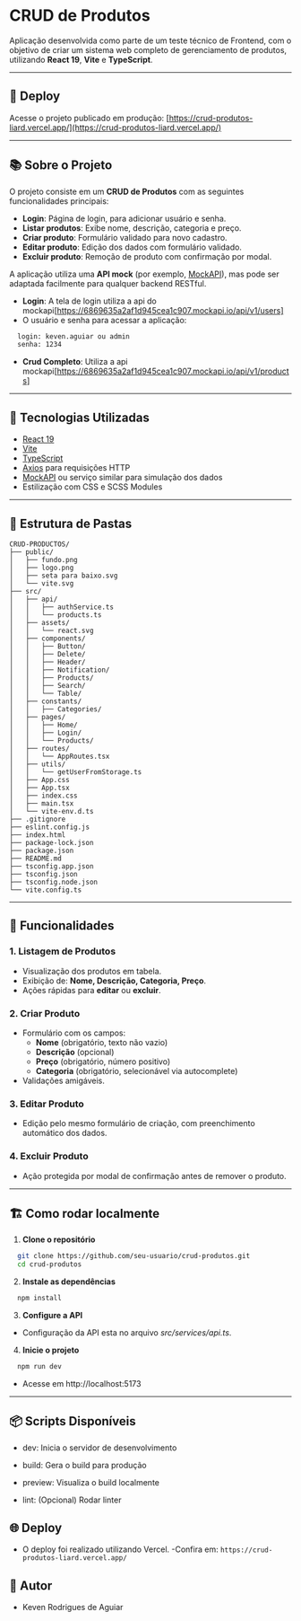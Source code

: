 # CRUD de Produtos

Aplicação desenvolvida como parte de um teste técnico de Frontend, com o objetivo de criar um sistema web completo de gerenciamento de produtos, utilizando **React 19**, **Vite** e **TypeScript**.

---

## 🚀 Deploy

Acesse o projeto publicado em produção:
[https://crud-produtos-liard.vercel.app/](https://crud-produtos-liard.vercel.app/)

---

## 📚 Sobre o Projeto

O projeto consiste em um **CRUD de Produtos** com as seguintes funcionalidades principais:

- **Login**: Página de login, para adicionar usuário e senha.
- **Listar produtos**: Exibe nome, descrição, categoria e preço.
- **Criar produto**: Formulário validado para novo cadastro.
- **Editar produto**: Edição dos dados com formulário validado.
- **Excluir produto**: Remoção de produto com confirmação por modal.

A aplicação utiliza uma **API mock** (por exemplo, [MockAPI](https://mockapi.io/)), mas pode ser adaptada facilmente para qualquer backend RESTful.

- **Login**: A tela de login utiliza a api do mockapi[https://6869635a2af1d945cea1c907.mockapi.io/api/v1/users]
- O usuário e senha para acessar a aplicação:

```bash
  login: keven.aguiar ou admin
  senha: 1234
```

- **Crud Completo**: Utiliza a api mockapi[https://6869635a2af1d945cea1c907.mockapi.io/api/v1/products]

---

## 🧰 Tecnologias Utilizadas

- [React 19](https://react.dev/)
- [Vite](https://vitejs.dev/)
- [TypeScript](https://www.typescriptlang.org/)
- [Axios](https://axios-http.com/) para requisições HTTP
- [MockAPI](https://mockapi.io/) ou serviço similar para simulação dos dados
- Estilização com CSS e SCSS Modules

---

## 📁 Estrutura de Pastas

```
CRUD-PRODUCTOS/
├── public/
│   ├── fundo.png
│   ├── logo.png
│   ├── seta para baixo.svg
│   └── vite.svg
├── src/
│   ├── api/
│   │   ├── authService.ts
│   │   └── products.ts
│   ├── assets/
│   │   └── react.svg
│   ├── components/
│   │   ├── Button/
│   │   ├── Delete/
│   │   ├── Header/
│   │   ├── Notification/
│   │   ├── Products/
│   │   ├── Search/
│   │   └── Table/
│   ├── constants/
│   │   ├── Categories/
│   ├── pages/
│   │   ├── Home/
│   │   ├── Login/
│   │   └── Products/
│   ├── routes/
│   │   └── AppRoutes.tsx
│   ├── utils/
│   │   └── getUserFromStorage.ts
│   ├── App.css
│   ├── App.tsx
│   ├── index.css
│   ├── main.tsx
│   └── vite-env.d.ts
├── .gitignore
├── eslint.config.js
├── index.html
├── package-lock.json
├── package.json
├── README.md
├── tsconfig.app.json
├── tsconfig.json
├── tsconfig.node.json
└── vite.config.ts
```

---

## 📝 Funcionalidades

### 1. Listagem de Produtos
- Visualização dos produtos em tabela.
- Exibição de: **Nome, Descrição, Categoria, Preço**.
- Ações rápidas para **editar** ou **excluir**.

### 2. Criar Produto
- Formulário com os campos:
  - **Nome** (obrigatório, texto não vazio)
  - **Descrição** (opcional)
  - **Preço** (obrigatório, número positivo)
  - **Categoria** (obrigatório, selecionável via autocomplete)
- Validações amigáveis.

### 3. Editar Produto
- Edição pelo mesmo formulário de criação, com preenchimento automático dos dados.

### 4. Excluir Produto
- Ação protegida por modal de confirmação antes de remover o produto.

---

## 🏗️ Como rodar localmente

1. **Clone o repositório**

```bash
  git clone https://github.com/seu-usuario/crud-produtos.git
  cd crud-produtos
```

2. **Instale as dependências**

```bash
  npm install
```

3. **Configure a API**

- Configuração da API esta no arquivo *src/services/api.ts*.

4. **Inicie o projeto**

```bash
  npm run dev
```
- Acesse em http://localhost:5173

---

## 📦 Scripts Disponíveis

- dev: Inicia o servidor de desenvolvimento

- build: Gera o build para produção

- preview: Visualiza o build localmente

- lint: (Opcional) Rodar linter

## 🌐 Deploy

- O deploy foi realizado utilizando Vercel.
-Confira em:
``` https://crud-produtos-liard.vercel.app/ ```

## 👤 Autor

- Keven Rodrigues de Aguiar